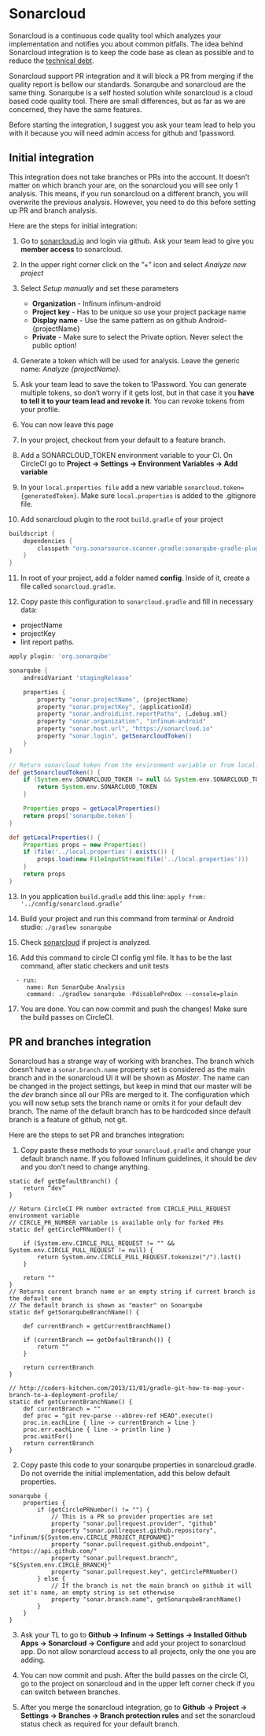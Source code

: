 # Sonarcloud

Sonarcloud is a continuous code quality tool which analyzes your implementation and notifies you about common pitfalls. The idea behind Sonarcloud integration is to keep the code base as clean as possible and to reduce the [technical debt](https://infinum.co/the-capsized-eight/is-your-business-sinking-into-technical-debt).

Sonarcloud support PR integration and it will block a PR from merging if the quality report is bellow our standards. Sonarqube and sonarcloud are the same thing. Sonarqube is a self hosted solution while sonarcloud is a cloud based code quality tool. There are small differences, but as far as we are concerned, they have the same features.

Before starting the integration, I suggest you ask your team lead to help you with it because you will need admin access for github and 1password.

## Initial integration

This integration does not take branches or PRs into the account. It doesn’t matter on which branch your are, on the sonarcloud you will see only 1 analysis. This means, if you run sonarcloud on a different branch, you will overwrite the previous analysis. However, you need to do this before setting up PR and branch analysis.

Here are the steps for initial integration:

1. Go to [sonarcloud.io](https://sonarcloud.io/) and login via github. Ask your team lead to give you **member access** to sonarcloud.

2. In the upper right corner click on the ”+” icon and select *Analyze new project*

3. Select *Setup manually* and set these parameters

	* **Organization** - Infinum infinum-android
	* **Project key** - Has to be unique so use your project package name
	* **Display name** - Use the same pattern as on github Android-{projectName}
	* **Private** - Make sure to select the Private option. Never select the public option!

4. Generate a token which will be used for analysis. Leave the generic name: *Analyze {projectName}*. 

5. Ask your team lead to save the token to 1Password. You can generate multiple tokens, so don’t worry if it gets lost, but in that case it you **have to tell it to your team lead and revoke it**. You can revoke tokens from your profile. 

6. You can now leave this page

7. In your project, checkout from your default to a feature branch.

8. Add a SONARCLOUD_TOKEN environment variable to your CI. On CircleCI go to **Project -> Settings -> Environment Variables -> Add variable**

9. In your `local.properties file` add a new variable `sonarcloud.token={generatedToken}`. Make sure `local.properties` is added to the .gitignore file.

10. Add sonarcloud plugin to the root `build.gradle` of your project

```groovy
buildscript {
    dependencies {
        classpath "org.sonarsource.scanner.gradle:sonarqube-gradle-plugin:{sonarCloudLatestVersion}“
    }
}
```

11. In root of your project, add a folder named **config**. Inside of it, create a file called `sonarcloud.gradle`.

12. Copy paste this configuration to `sonarcloud.gradle` and fill in necessary data: 
* projectName 
* projectKey 
* lint report paths.

```groovy
apply plugin: 'org.sonarqube'

sonarqube {
    androidVariant 'stagingRelease’

    properties {
        property "sonar.projectName", {projectName}
        property "sonar.projectKey", {applicationId}
        property "sonar.androidLint.reportPaths", {…debug.xml}
        property "sonar.organization", "infinum-android"
        property "sonar.host.url", "https://sonarcloud.io"
        property "sonar.login", getSonarcloudToken()
    }
}

// Return sonarcloud token from the environment variable or from local.properties file
def getSonarcloudToken() {
    if (System.env.SONARCLOUD_TOKEN != null && System.env.SONARCLOUD_TOKEN != "") {
        return System.env.SONARCLOUD_TOKEN
    }

    Properties props = getLocalProperties()
    return props['sonarqube.token']
}

def getLocalProperties() {
    Properties props = new Properties()
    if (file('../local.properties').exists()) {
        props.load(new FileInputStream(file('../local.properties')))
    }
    return props
}
```

13. In you application `build.gradle` add this line:
`apply from: '../config/sonarcloud.gradle’`

14. Build your project and run this command from terminal or Android studio:
`./gradlew sonarqube`

15. Check [sonarcloud](https://sonarcloud.io/organizations/infinum-android/projects) if project is analyzed. 

16. Add this command to circle CI config yml file. It has to be the last command, after static checkers and unit tests

```
  - run:
     name: Run SonarQube Analysis
     command: ./gradlew sonarqube -PdisablePreDex --console=plain
```

17. You are done. You can now commit and push the changes! Make sure the build passes on CircleCI.

## PR and branches integration

Sonarcloud has a strange way of working with branches. The branch which doesn’t have a `sonar.branch.name` property set is considered as the main branch and in the sonarcloud UI it will be shown as *Master*. The name can be changed in the project settings, but keep in mind that our master will be the *dev* branch since all our PRs are merged to it. The configuration which you will now setup sets the branch name or omits it for your default dev branch. The name of the default branch has to be hardcoded since default branch is a feature of github, not git.

Here are the steps to set PR and branches integration:

1. Copy paste these methods to your `sonarcloud.gradle` and change your default branch name. If you followed Infinum guidelines, it should be *dev* and you don’t need to change anything.

```
static def getDefaultBranch() {
    return “dev”
}

// Return CircleCI PR number extracted from CIRCLE_PULL_REQUEST environment variable
// CIRCLE_PR_NUMBER variable is available only for forked PRs
static def getCirclePRNumber() {

    if (System.env.CIRCLE_PULL_REQUEST != "" && System.env.CIRCLE_PULL_REQUEST != null) {
        return System.env.CIRCLE_PULL_REQUEST.tokenize("/").last()
    }

    return ""
}
// Returns current branch name or an empty string if current branch is the default one
// The default branch is shown as "master" on Sonarqube
static def getSonarqubeBranchName() {

    def currentBranch = getCurrentBranchName()

    if (currentBranch == getDefaultBranch()) {
        return ""
    }

    return currentBranch
}

// http://coders-kitchen.com/2013/11/01/gradle-git-how-to-map-your-branch-to-a-deployment-profile/
static def getCurrentBranchName() {
    def currentBranch = ""
    def proc = "git rev-parse --abbrev-ref HEAD".execute()
    proc.in.eachLine { line -> currentBranch = line }
    proc.err.eachLine { line -> println line }
    proc.waitFor()
    return currentBranch
}
```

2. Copy paste this code to your sonarqube properties in sonarcloud.gradle. Do not override the initial implementation, add this below default properties.

```
sonarqube {
    properties {
        if (getCirclePRNumber() != "") {
            // This is a PR so provider properties are set
            property "sonar.pullrequest.provider", "github"
            property "sonar.pullrequest.github.repository", "infinum/${System.env.CIRCLE_PROJECT_REPONAME}"
            property "sonar.pullrequest.github.endpoint", "https://api.github.com/"
            property "sonar.pullrequest.branch", "${System.env.CIRCLE_BRANCH}"
            property "sonar.pullrequest.key", getCirclePRNumber()
        } else {
            // If the branch is not the main branch on github it will set it's name, an empty string is set otherwise
            property "sonar.branch.name", getSonarqubeBranchName()
        }
    }
}
```

3. Ask your TL to go to **Github -> Infinum -> Settings -> Installed Github Apps -> Sonarcloud -> Configure** and add your project to sonarcloud app. Do not allow sonarcloud access to all projects, only the one you are adding.   

4. You can now commit and push. After the build passes on the circle CI, go to the project on sonarcloud and in the upper left corner check if you can switch between branches.

5. After you merge the sonarcloud integration, go to **Github -> Project -> Settings -> Branches -> Branch protection rules** and set the sonarcloud status check as required for your default branch. 
